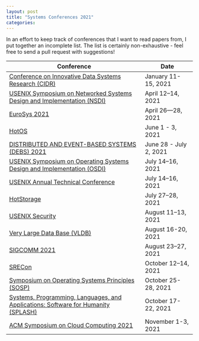```yaml
---
layout: post
title: "Systems Conferences 2021"
categories:
---
```


In an effort to keep track of conferences that I want to read papers from, I put together an incomplete list. The list is certainly non-exhaustive - feel free to send a pull request with suggestions!

|Conference|Date|
|---|---|
|[Conference on Innovative Data Systems Research (CIDR)](http://cidrdb.org/cidr2021/index.html)|January 11-15, 2021|
|[USENIX Symposium on Networked Systems Design and Implementation (NSDI)](https://www.usenix.org/conference/nsdi21)|April 12–14, 2021|
|[EuroSys 2021](https://2021.eurosys.org/)|April 26—28, 2021|
|[HotOS](https://sigops.org/s/conferences/hotos/2021/)|June 1 - 3, 2021|
|[DISTRIBUTED AND EVENT-BASED SYSTEMS (DEBS) 2021](https://2021.debs.org/full-program/)|June 28 - July 2, 2021|
|[USENIX Symposium on Operating Systems Design and Implementation (OSDI)](https://www.usenix.org/conference/osdi21)|July 14–16, 2021|
|[USENIX Annual Technical Conference](https://www.usenix.org/conference/atc21)|July 14–16, 2021|
|[HotStorage](https://www.hotstorage.org/2021/)|July 27–28, 2021|
|[USENIX Security](https://www.usenix.org/conference/usenixsecurity21)|August 11–13, 2021|
|[Very Large Data Base (VLDB)](https://vldb.org/2021/)|August 16-20, 2021|
|[SIGCOMM 2021](https://conferences.sigcomm.org/sigcomm/2021/)|August 23–27, 2021|
|[SRECon](https://www.usenix.org/conference/srecon21)|October 12–14, 2021|
|[Symposium on Operating Systems Principles (SOSP)](https://sosp2021.mpi-sws.org/)|October 25-28, 2021|
|[Systems, Programming, Languages, and Applications: Software for Humanity (SPLASH)](https://2021.splashcon.org/)|October 17-22, 2021|
|[ACM Symposium on Cloud Computing 2021](https://acmsocc.org/2021/)|November 1-3, 2021|
